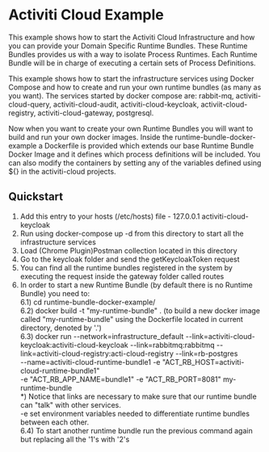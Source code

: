 # Activiti Cloud Example

This example shows how to start the Activiti Cloud Infrastructure and how you can provide your Domain Specific Runtime Bundles.
These Runtime Bundles provides us with a way to isolate Process Runtimes. Each Runtime Bundle will be in charge of executing a certain sets of 
Process Definitions. 

This example shows how to start the infrastructure services using Docker Compose and how to create and run your own runtime bundles (as many as you want).
The services started by docker compose are: rabbit-mq, activiti-cloud-query, activiti-cloud-audit, activiti-cloud-keycloak, activiit-cloud-registry, activiti-cloud-gateway, postgresql.

Now when you want to create your own Runtime Bundles you will want to build and run your own docker images. Inside the runtime-bundle-docker-example a Dockerfile is provided which extends our base Runtime Bundle Docker Image and it defines which process definitions will 
be included. You can also modify the containers by setting any of the variables defined using ${} in the activiti-cloud projects.

## Quickstart

1) Add this entry to your hosts (/etc/hosts) file - 127.0.0.1       activiti-cloud-keycloak
2) Run using docker-compose up -d from this directory to start all the infrastructure services 
3) Load (Chrome Plugin)Postman collection located in this directory 
4) Go to the keycloak folder and send the getKeycloakToken request
5) You can find all the runtime bundles registered in the system by executing the request inside the gateway folder called routes
6) In order to start a new Runtime Bundle (by default there is no Runtime Bundle) you need to:\
    6.1) cd runtime-bundle-docker-example/ \
    6.2) docker build -t "my-runtime-bundle" . (to build a new docker image called "my-runtime-bundle" using the Dockerfile located in current directory, denoted by '.')\
    6.3) docker run --network=infrastructure_default --link=activiti-cloud-keycloak:activiti-cloud-keycloak --link=rabbitmq:rabbitmq --link=activiti-cloud-registry:acti-cloud-registry --link=rb-postgres \
            --name=activiti-cloud-runtime-bundle1 -e "ACT_RB_HOST=activiti-cloud-runtime-bundle1" \
            -e "ACT_RB_APP_NAME=bundle1" -e "ACT_RB_PORT=8081" my-runtime-bundle \
    *) Notice that links are necessary to make sure that our runtime bundle can "talk" with other services. \
            -e set environment variables needed to differentiate runtime bundles between each other.    
    6.4) To start another runtime bundle run the previous command again but replacing all the '1's with '2's

